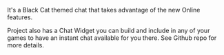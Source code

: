 It's a Black Cat themed chat that takes advantage of the new Online features.

Project also has a Chat Widget you can build and include in any of your games to have an instant chat available for you there. See Github repo for more details.